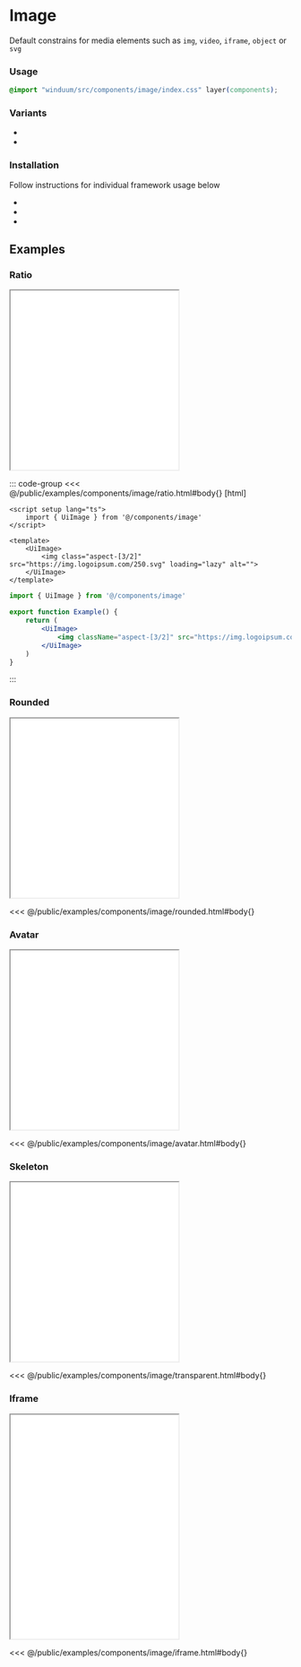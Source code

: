 # Image
Default constrains for media elements such as `img`, `video`, `iframe`, `object` or `svg`

<ViewSourceGh href="https://github.com/winduum/winduum/blob/main/src/components/image" />

### Usage

```css
@import "winduum/src/components/image/index.css" layer(components);
```

### Variants
* <LinkGh name="default" path="components/image" />
* <LinkGh name="avatar" path="components/image" />

### Installation
Follow instructions for individual framework usage below

* <LinkGh name="winduum" url="https://github.com/winduum/winduum/blob/main/src/components/image" />
* <LinkGh name="winduum-vue" url="https://github.com/winduum/winduum-vue/blob/main/src/components/image" />
* <LinkGh name="winduum-react" url="https://github.com/winduum/winduum-react/blob/main/src/components/image" />

## Examples

### Ratio

<iframe onload="this.style.visibility = 'visible';" src="/examples/components/image/ratio.html"></iframe>

::: code-group
<<< @/public/examples/components/image/ratio.html#body{} [html]
```vue
<script setup lang="ts">
    import { UiImage } from '@/components/image'
</script>

<template>
    <UiImage>
        <img class="aspect-[3/2]" src="https://img.logoipsum.com/250.svg" loading="lazy" alt="">
    </UiImage>
</template>
```
```jsx
import { UiImage } from '@/components/image'

export function Example() {
    return (
        <UiImage>
            <img className="aspect-[3/2]" src="https://img.logoipsum.com/250.svg" loading="lazy" alt="" />
        </UiImage>
    )
}
```
:::

### Rounded

<iframe onload="this.style.visibility = 'visible';" src="/examples/components/image/rounded.html"></iframe>

<<< @/public/examples/components/image/rounded.html#body{}

### Avatar

<iframe onload="this.style.visibility = 'visible';" src="/examples/components/image/avatar.html"></iframe>

<<< @/public/examples/components/image/avatar.html#body{}

### Skeleton

<iframe onload="this.style.visibility = 'visible';" src="/examples/components/image/transparent.html"></iframe>

<<< @/public/examples/components/image/transparent.html#body{}

### Iframe

<iframe onload="this.style.visibility = 'visible';" src="/examples/components/image/iframe.html" style="height: 25rem"></iframe>

<<< @/public/examples/components/image/iframe.html#body{}

<style>
    iframe {
        height: 20rem
    }
</style>
